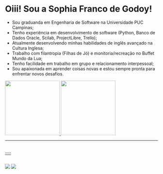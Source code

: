 # Oiii! Sou a Sophia Franco de Godoy!
- Sou graduanda em Engenharia de Software na Universidade PUC Campinas;
- Tenho experiência em desenvolvimento de software (Python, Banco de Dados Oracle, Scilab, ProjectLibre, Trello);
- Atualmente desenvolvendo minhas habilidades de inglês avançado na Cultura Inglesa;
- Trabalho com filantropia (Filhas de Jó) e monitoria/recreação no Buffet Mundo da Lua;
- Tenho facilidade em trabalho em grupo e relacionamento interpessoal;
- Sou apaixonada em aprender coisas novas e estou sempre pronta para enfrentar novos desafios.

 <div>
  <a href="https://github.com/sophiagodoy">
  <img height="180em" src="https://github-readme-stats.vercel.app/api?username=sophiagodoy&show_icons=true&theme=dracula&include_all_commits=true&count_private=true"/>
  <img height="180em" src="https://github-readme-stats.vercel.app/api/top-langs/?username=sophiagodoy&layout=compact&langs_count=16&theme=dracula"/>
</div>

----

<div style="display: inline_block"><br>
  <link rel="stylesheet" type='text/css' href="https://cdn.jsdelivr.net/gh/devicons/devicon@latest/devicon.min.css" />
  <link rel="stylesheet" type='text/css' href="https://cdn.jsdelivr.net/gh/devicons/devicon@latest/devicon.min.css" />
</div>
---

##
 
<div> 
  <a href = "mailto:sophiagodoyprofisisonal@gmail.com"><img src="https://img.shields.io/badge/-Gmail-%23333?style=for-the-badge&logo=gmail&logoColor=white" target="_blank"></a>
  <a href="https://www.linkedin.com/in/sophia-franco-de-godoy/" target="_blank"><img src="https://img.shields.io/badge/-LinkedIn-%230077B5?style=for-the-badge&logo=linkedin&logoColor=white" target="_blank"></a> 
 
